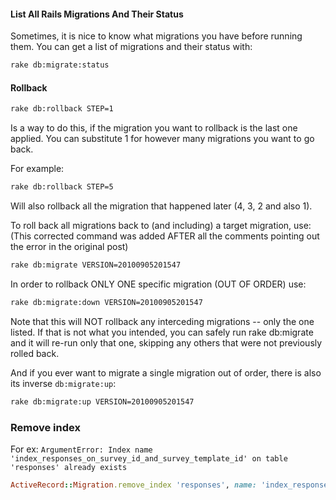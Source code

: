 #### List All Rails Migrations And Their Status
Sometimes, it is nice to know what migrations you have before running them. You can get a list of migrations and their status with:

```sh
rake db:migrate:status
```

#### Rollback
```sh
rake db:rollback STEP=1
```
Is a way to do this, if the migration you want to rollback is the last one applied. You can substitute 1 for however many migrations you want to go back.

For example:

```sh
rake db:rollback STEP=5
```

Will also rollback all the migration that happened later (4, 3, 2 and also 1).

To roll back all migrations back to (and including) a target migration, use: (This corrected command was added AFTER all the comments pointing out the error in the original post)

```sh
rake db:migrate VERSION=20100905201547
```

In order to rollback ONLY ONE specific migration (OUT OF ORDER) use:

```sh
rake db:migrate:down VERSION=20100905201547
```

Note that this will NOT rollback any interceding migrations -- only the one listed. If that is not what you intended, you can safely run rake db:migrate and it will re-run only that one, skipping any others that were not previously rolled back.

And if you ever want to migrate a single migration out of order, there is also its inverse ```db:migrate:up```:

```sh
rake db:migrate:up VERSION=20100905201547
```
### Remove index
For ex: ```ArgumentError: Index name 'index_responses_on_survey_id_and_survey_template_id' on table 'responses' already exists```
```ruby
ActiveRecord::Migration.remove_index 'responses', name: 'index_responses_on_survey_id_and_survey_template_id'
```
